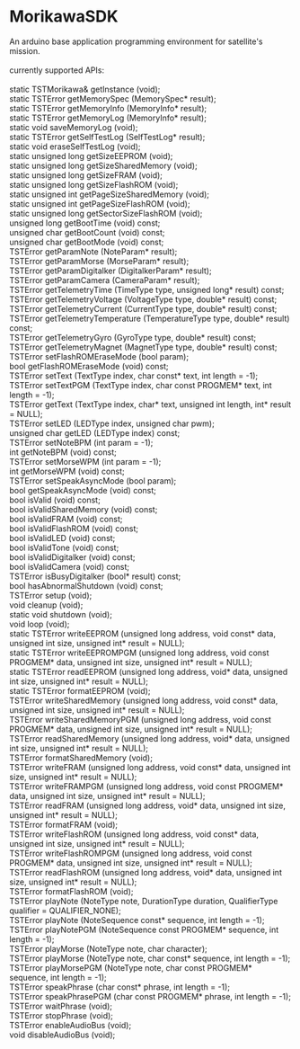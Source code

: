 MorikawaSDK
===========

An arduino base application programming environment for satellite's mission.<br/>
<br/>
currently supported APIs:<br/>
<br/>
static  TSTMorikawa&        getInstance             (void);<br/>
static  TSTError            getMemorySpec           (MemorySpec* result);<br/>
static  TSTError            getMemoryInfo           (MemoryInfo* result);<br/>
static  TSTError            getMemoryLog            (MemoryInfo* result);<br/>
static  void                saveMemoryLog           (void);<br/>
static  TSTError            getSelfTestLog          (SelfTestLog* result);<br/>
static  void                eraseSelfTestLog        (void);<br/>
static  unsigned long       getSizeEEPROM           (void);<br/>
static  unsigned long       getSizeSharedMemory     (void);<br/>
static  unsigned long       getSizeFRAM             (void);<br/>
static  unsigned long       getSizeFlashROM         (void);<br/>
static  unsigned int        getPageSizeSharedMemory (void);<br/>
static  unsigned int        getPageSizeFlashROM     (void);<br/>
static  unsigned long       getSectorSizeFlashROM   (void);<br/>
        unsigned long       getBootTime             (void) const;<br/>
        unsigned char       getBootCount            (void) const;<br/>
        unsigned char       getBootMode             (void) const;<br/>
        TSTError            getParamNote            (NoteParam* result);<br/>
        TSTError            getParamMorse           (MorseParam* result);<br/>
        TSTError            getParamDigitalker      (DigitalkerParam* result);<br/>
        TSTError            getParamCamera          (CameraParam* result);<br/>
        TSTError            getTelemetryTime        (TimeType type, unsigned long* result) const;<br/>
        TSTError            getTelemetryVoltage     (VoltageType type, double* result) const;<br/>
        TSTError            getTelemetryCurrent     (CurrentType type, double* result) const;<br/>
        TSTError            getTelemetryTemperature (TemperatureType type, double* result) const;<br/>
        TSTError            getTelemetryGyro        (GyroType type, double* result) const;<br/>
        TSTError            getTelemetryMagnet      (MagnetType type, double* result) const;<br/>
        TSTError            setFlashROMEraseMode    (bool param);<br/>
        bool                getFlashROMEraseMode    (void) const;<br/>
        TSTError            setText                 (TextType index, char const* text, int length = -1);<br/>
        TSTError            setTextPGM              (TextType index, char const PROGMEM* text, int length = -1);<br/>
        TSTError            getText                 (TextType index, char* text, unsigned int length, int* result = NULL);<br/>
        TSTError            setLED                  (LEDType index, unsigned char pwm);<br/>
        unsigned char       getLED                  (LEDType index) const;<br/>
        TSTError            setNoteBPM              (int param = -1);<br/>
        int                 getNoteBPM              (void) const;<br/>
        TSTError            setMorseWPM             (int param = -1);<br/>
        int                 getMorseWPM             (void) const;<br/>
        TSTError            setSpeakAsyncMode       (bool param);<br/>
        bool                getSpeakAsyncMode       (void) const;<br/>
        bool                isValid                 (void) const;<br/>
        bool                isValidSharedMemory     (void) const;<br/>
        bool                isValidFRAM             (void) const;<br/>
        bool                isValidFlashROM         (void) const;<br/>
        bool                isValidLED              (void) const;<br/>
        bool                isValidTone             (void) const;<br/>
        bool                isValidDigitalker       (void) const;<br/>
        bool                isValidCamera           (void) const;<br/>
        TSTError            isBusyDigitalker        (bool* result) const;<br/>
        bool                hasAbnormalShutdown     (void) const;<br/>
        TSTError            setup                   (void);<br/>
        void                cleanup                 (void);<br/>
static  void                shutdown                (void);<br/>
        void                loop                    (void);<br/>
static  TSTError            writeEEPROM             (unsigned long address, void const* data, unsigned int size, unsigned int* result = NULL);<br/>
static  TSTError            writeEEPROMPGM          (unsigned long address, void const PROGMEM* data, unsigned int size, unsigned int* result = NULL);<br/>
static  TSTError            readEEPROM              (unsigned long address, void* data, unsigned int size, unsigned int* result = NULL);<br/>
static  TSTError            formatEEPROM            (void);<br/>
        TSTError            writeSharedMemory       (unsigned long address, void const* data, unsigned int size, unsigned int* result = NULL);<br/>
        TSTError            writeSharedMemoryPGM    (unsigned long address, void const PROGMEM* data, unsigned int size, unsigned int* result = NULL);<br/>
        TSTError            readSharedMemory        (unsigned long address, void* data, unsigned int size, unsigned int* result = NULL);<br/>
        TSTError            formatSharedMemory      (void);<br/>
        TSTError            writeFRAM               (unsigned long address, void const* data, unsigned int size, unsigned int* result = NULL);<br/>
        TSTError            writeFRAMPGM            (unsigned long address, void const PROGMEM* data, unsigned int size, unsigned int* result = NULL);<br/>
        TSTError            readFRAM                (unsigned long address, void* data, unsigned int size, unsigned int* result = NULL);<br/>
        TSTError            formatFRAM              (void);<br/>
        TSTError            writeFlashROM           (unsigned long address, void const* data, unsigned int size, unsigned int* result = NULL);<br/>
        TSTError            writeFlashROMPGM        (unsigned long address, void const PROGMEM* data, unsigned int size, unsigned int* result = NULL);<br/>
        TSTError            readFlashROM            (unsigned long address, void* data, unsigned int size, unsigned int* result = NULL);<br/>
        TSTError            formatFlashROM          (void);<br/>
        TSTError            playNote                (NoteType note, DurationType duration, QualifierType qualifier = QUALIFIER_NONE);<br/>
        TSTError            playNote                (NoteSequence const* sequence, int length = -1);<br/>
        TSTError            playNotePGM             (NoteSequence const PROGMEM* sequence, int length = -1);<br/>
        TSTError            playMorse               (NoteType note, char character);<br/>
        TSTError            playMorse               (NoteType note, char const* sequence, int length = -1);<br/>
        TSTError            playMorsePGM            (NoteType note, char const PROGMEM* sequence, int length = -1);<br/>
        TSTError            speakPhrase             (char const* phrase, int length = -1);<br/>
        TSTError            speakPhrasePGM          (char const PROGMEM* phrase, int length = -1);<br/>
        TSTError            waitPhrase              (void);<br/>
        TSTError            stopPhrase              (void);<br/>
        TSTError            enableAudioBus          (void);<br/>
        void                disableAudioBus         (void);<br/>
